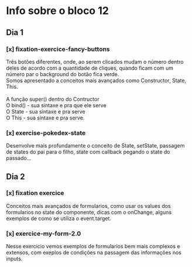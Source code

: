 # Info sobre o bloco 12
## Dia 1
### [x] fixation-exercice-fancy-buttons
Três botões diferentes, onde, ao serem clicados mudam o número dentro deles de acordo com a quantidade de cliques, quando ficam com um número par o background do botão fica verde. <br />
Somos apresentado a conceitos mais avançados como Constructor, State, This. <br /> <br />
A função super() dentro do Contructor <br />
O bind() - sua sintaxe e pra que ele serve <br />
O State - sua sintaxe e pra serve <br />
O This - sua sintaxe e pra serve. <br />
### [x] exercise-pokedex-state
Desenvolve mais profundamente o conceito de State, setState, passagem de states do pai para o filho, state com callback pegando o state do passado...
## Dia 2
### [x] fixation exercice
Conceitos mais avançados de formularios, como usar os values dos formularios no state do componente, dicas com o onChange, alguns exemplos de como se utiliza o event.target.
### [x] exercice-my-form-2.0
Nesse exercicio vemos exemplos de formularios bem mais complexos e extensos, com exeplos de condições na passagem das informações nos inputs.
